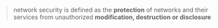 > network security is defined as the **protection** of networks and their services from unauthorized **modification, destruction or disclosure**

